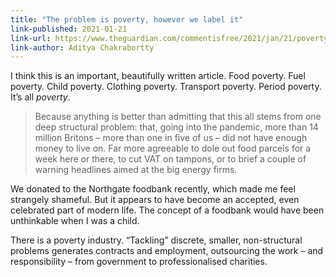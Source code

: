 ```yaml
---
title: "The problem is poverty, however we label it"
link-published: 2021-01-21
link-url: https://www.theguardian.com/commentisfree/2021/jan/21/poverty-food-child-fuel-britons-action
link-author: Aditya Chakrabortty
---
```


I think this is an important, beautifully written article. Food poverty. Fuel poverty. Child poverty. Clothing poverty. Transport poverty. Period poverty. It’s all _poverty_.

> Because anything is better than admitting that this all stems from one deep structural problem: that, going into the pandemic, more than 14 million Britons – more than one in five of us – did not have enough money to live on. Far more agreeable to dole out food parcels for a week here or there, to cut VAT on tampons, or to brief a couple of warning headlines aimed at the big energy firms.

We donated to the Northgate foodbank recently, which made me feel strangely shameful. But it appears to have become an accepted, even celebrated part of modern life. The concept of a foodbank would have been unthinkable when I was a child.

There is a poverty industry. “Tackling” discrete, smaller, non-structural problems generates contracts and employment, outsourcing the work – and responsibility – from government to professionalised charities.


